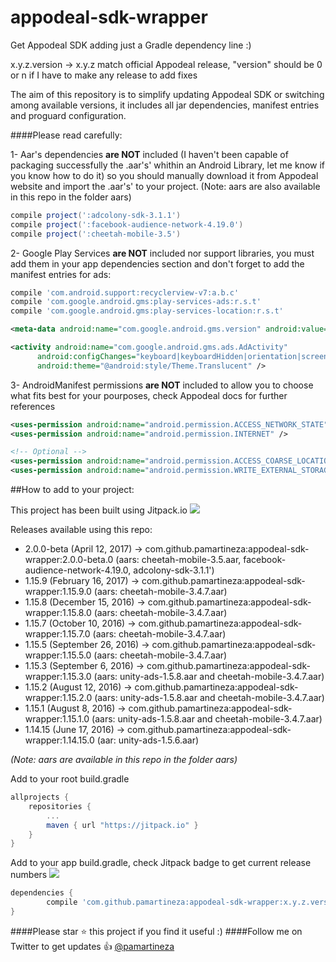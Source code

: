 # appodeal-sdk-wrapper
Get Appodeal SDK adding just a Gradle dependency line :)



x.y.z.version  -> x.y.z match official Appodeal release, "version" should be 0 or n if I have to make any release to add fixes

The aim of this repository is to simplify updating Appodeal SDK or switching among available versions, it includes all jar dependencies, manifest entries and proguard configuration.

####Please read carefully:

1- Aar's dependencies **are NOT** included (I haven't been capable of packaging successfully the .aar's' whithin an Android Library, let me know if you know how to do it) so you should manually download it from Appodeal website and import the .aar's' to your project. (Note: aars are also available in this repo in the folder aars)
```groovy
compile project(':adcolony-sdk-3.1.1')
compile project(':facebook-audience-network-4.19.0')
compile project(':cheetah-mobile-3.5')
```
2- Google Play Services **are NOT** included nor support libraries, you must add them in your app dependencies section and don't forget to add the manifest entries for ads:
```groovy
compile 'com.android.support:recyclerview-v7:a.b.c'
compile 'com.google.android.gms:play-services-ads:r.s.t'
compile 'com.google.android.gms:play-services-location:r.s.t'
```
```xml
<meta-data android:name="com.google.android.gms.version" android:value="@integer/google_play_services_version" />

<activity android:name="com.google.android.gms.ads.AdActivity"
      android:configChanges="keyboard|keyboardHidden|orientation|screenLayout|uiMode|screenSize|smallestScreenSize"
      android:theme="@android:style/Theme.Translucent" />	
```
3- AndroidManifest permissions **are NOT** included to allow you to choose what fits best for your pourposes, check Appodeal docs for further references

```xml
<uses-permission android:name="android.permission.ACCESS_NETWORK_STATE" />
<uses-permission android:name="android.permission.INTERNET" />

<!-- Optional -->
<uses-permission android:name="android.permission.ACCESS_COARSE_LOCATION" />
<uses-permission android:name="android.permission.WRITE_EXTERNAL_STORAGE" />
```

##How to add to your project:

This project has been built using Jitpack.io
[![](https://jitpack.io/v/pamartineza/appodeal-sdk-wrapper.svg)](https://jitpack.io/#pamartineza/appodeal-sdk-wrapper)

Releases available using this repo:
* 2.0.0-beta (April 12, 2017)
-> com.github.pamartineza:appodeal-sdk-wrapper:2.0.0-beta.0 (aars: cheetah-mobile-3.5.aar, facebook-audience-network-4.19.0, adcolony-sdk-3.1.1')
* 1.15.9 (February 16, 2017)
-> com.github.pamartineza:appodeal-sdk-wrapper:1.15.9.0 (aars: cheetah-mobile-3.4.7.aar)
* 1.15.8 (December 15, 2016)
-> com.github.pamartineza:appodeal-sdk-wrapper:1.15.8.0 (aars: cheetah-mobile-3.4.7.aar)
* 1.15.7 (October 10, 2016)
-> com.github.pamartineza:appodeal-sdk-wrapper:1.15.7.0 (aars: cheetah-mobile-3.4.7.aar)
* 1.15.5 (September 26, 2016)
-> com.github.pamartineza:appodeal-sdk-wrapper:1.15.5.0 (aars: cheetah-mobile-3.4.7.aar)
* 1.15.3 (September 6, 2016)
-> com.github.pamartineza:appodeal-sdk-wrapper:1.15.3.0 (aars: unity-ads-1.5.8.aar and cheetah-mobile-3.4.7.aar)
* 1.15.2 (August 12, 2016)
-> com.github.pamartineza:appodeal-sdk-wrapper:1.15.2.0 (aars: unity-ads-1.5.8.aar and cheetah-mobile-3.4.7.aar)
* 1.15.1 (August 8, 2016)
-> com.github.pamartineza:appodeal-sdk-wrapper:1.15.1.0 (aars: unity-ads-1.5.8.aar and cheetah-mobile-3.4.7.aar)
* 1.14.15 (June 17, 2016)
-> com.github.pamartineza:appodeal-sdk-wrapper:1.14.15.0 (aar: unity-ads-1.5.6.aar)

_(Note: aars are available in this repo in the folder aars)_



Add to your root build.gradle

```groovy
allprojects {
	repositories {
		...
		maven { url "https://jitpack.io" }
	}
}
```	
	
	
Add to your app build.gradle, check Jitpack badge to get current release numbers [![](https://jitpack.io/v/pamartineza/appodeal-sdk-wrapper.svg)](https://jitpack.io/#pamartineza/appodeal-sdk-wrapper)
```groovy
dependencies {
        compile 'com.github.pamartineza:appodeal-sdk-wrapper:x.y.z.version'
}
```	

####Please star :star: this project if you find it useful :)
####Follow me on Twitter to get updates :+1: [@pamartineza](https://twitter.com/pamartineza)